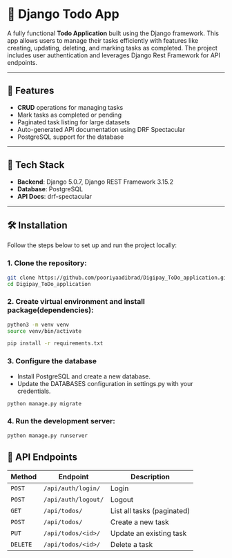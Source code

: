 # 📝 Django Todo App

A fully functional **Todo Application** built using the Django framework. This app allows users to manage their tasks efficiently with features like creating, updating, deleting, and marking tasks as completed. The project includes user authentication and leverages Django Rest Framework for API endpoints.

---

## 🌟 Features

- **CRUD** operations for managing tasks
- Mark tasks as completed or pending
- Paginated task listing for large datasets
- Auto-generated API documentation using DRF Spectacular
- PostgreSQL support for the database

---

## 🚀 Tech Stack

- **Backend**: Django 5.0.7, Django REST Framework 3.15.2
- **Database**: PostgreSQL
- **API Docs**: drf-spectacular

---

## 🛠️ Installation

Follow the steps below to set up and run the project locally:

### 1. Clone the repository:
```bash
git clone https://github.com/pooriyaadibrad/Digipay_ToDo_application.git
cd Digipay_ToDo_application
```
### 2. Create virtual environment and install package(dependencies):
```bash
python3 -m venv venv
source venv/bin/activate

pip install -r requirements.txt
```
### 3. Configure the database
+ Install PostgreSQL and create a new database.
+ Update the DATABASES configuration in settings.py with your credentials.

```bash
python manage.py migrate
```
### 4. Run the development server:
```bash
python manage.py runserver
```

## 📖 API Endpoints

| Method   | Endpoint             | Description                   |
|----------|----------------------|-------------------------------|
| `POST`   | `/api/auth/login/`   | Login                        |
| `POST`   | `/api/auth/logout/`  | Logout                       |
| `GET`    | `/api/todos/`        | List all tasks (paginated)   |
| `POST`   | `/api/todos/`        | Create a new task            |
| `PUT`    | `/api/todos/<id>/`   | Update an existing task      |
| `DELETE` | `/api/todos/<id>/`   | Delete a task                |
